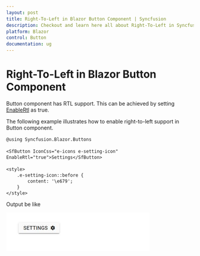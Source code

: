 ```yaml
---
layout: post
title: Right-To-Left in Blazor Button Component | Syncfusion
description: Checkout and learn here all about Right-To-Left in Syncfusion Blazor Button component and much more.
platform: Blazor
control: Button
documentation: ug
---
```


# Right-To-Left in Blazor Button Component

Button component has RTL support. This can be achieved by setting [EnableRtl](https://help.syncfusion.com/cr/blazor/Syncfusion.Blazor.Buttons.SfButton.html#Syncfusion_Blazor_Buttons_SfButton_EnableRtl) as true.

The following example illustrates how to enable right-to-left support in Button component.

```cshtml
@using Syncfusion.Blazor.Buttons

<SfButton IconCss="e-icons e-setting-icon" EnableRtl="true">Settings</SfButton>

<style>
    .e-setting-icon::before {
        content: '\e679';
    }
</style>
```

Output be like

![Right to Left in Blazor Button](./../images/blazor-button-in-right-to-left.png)